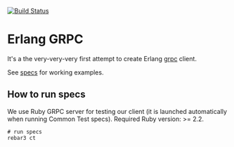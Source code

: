 [![Build Status](https://travis-ci.org/palkan/erlgrpc.svg?branch=master)](https://travis-ci.org/palkan/erlgrpc)

Erlang GRPC
=====

It's a the very-very-very first attempt to create Erlang [grpc](grpc.io) client.

See [specs](tree/master/specs) for working examples.

## How to run specs

We use Ruby GRPC server for testing our client (it is launched automatically when running Common Test specs).
Required Ruby version: >= 2.2.

```shell
# run specs
rebar3 ct
```